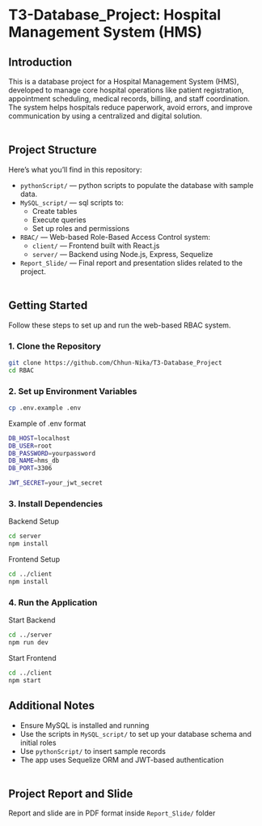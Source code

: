 # T3-Database_Project: Hospital Management System (HMS)

## Introduction
This is a database project for a Hospital Management System (HMS), developed to manage core hospital operations like patient registration, appointment scheduling, medical records, billing, and staff coordination. The system helps hospitals reduce paperwork, avoid errors, and improve communication by using a centralized and digital solution.
<br><br>
## Project Structure

Here’s what you’ll find in this repository:

- `pythonScript/` — python scripts to populate the database with sample data.
- `MySQL_script/` — sql scripts to:
  - Create tables
  - Execute queries
  - Set up roles and permissions
- `RBAC/` — Web-based Role-Based Access Control system:
  - `client/` — Frontend built with React.js
  - `server/` — Backend using Node.js, Express, Sequelize
- `Report_Slide/` — Final report and presentation slides related to the project.
<br><br>
## Getting Started

Follow these steps to set up and run the web-based RBAC system.

### 1. Clone the Repository

```bash
git clone https://github.com/Chhun-Nika/T3-Database_Project
cd RBAC
```

### 2. Set up Environment Variables

```bash
cp .env.example .env
```
Example of .env format 

```bash
DB_HOST=localhost
DB_USER=root
DB_PASSWORD=yourpassword
DB_NAME=hms_db
DB_PORT=3306

JWT_SECRET=your_jwt_secret
```

### 3. Install Dependencies

Backend Setup
```bash
cd server
npm install
```

Frontend Setup
```bash
cd ../client
npm install
```

### 4. Run the Application
Start Backend
```bash
cd ../server
npm run dev
```

Start Frontend
```bash
cd ../client
npm start
```
## Additional Notes
- Ensure MySQL is installed and running
- Use the scripts in `MySQL_script/` to set up your database schema and initial roles
- Use `pythonScript/` to insert sample records
- The app uses Sequelize ORM and JWT-based authentication
<br><br>
## Project Report and Slide
Report and slide are in PDF format inside `Report_Slide/` folder


